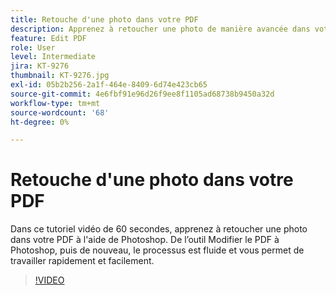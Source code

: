 ```yaml
---
title: Retouche d'une photo dans votre PDF
description: Apprenez à retoucher une photo de manière avancée dans votre PDF avec Photoshop
feature: Edit PDF
role: User
level: Intermediate
jira: KT-9276
thumbnail: KT-9276.jpg
exl-id: 05b2b256-2a1f-464e-8409-6d74e423cb65
source-git-commit: 4e6fbf91e96d26f9ee8f1105ad68738b9450a32d
workflow-type: tm+mt
source-wordcount: '68'
ht-degree: 0%

---
```


# Retouche d&#39;une photo dans votre PDF

Dans ce tutoriel vidéo de 60 secondes, apprenez à retoucher une photo dans votre PDF à l&#39;aide de Photoshop. De l’outil Modifier le PDF à Photoshop, puis de nouveau, le processus est fluide et vous permet de travailler rapidement et facilement.

>[!VIDEO](https://video.tv.adobe.com/v/338276?quality=12&learn=on&hidetitle=true)
